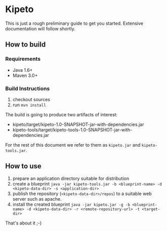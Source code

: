 # Kipeto
This is just a rough preliminary guide to get you started. Extensive documentation will follow shortly.

## How to build

### Requirements
* Java 1.6+
* Maven 3.0+

### Build Instructions
1. checkout sources
2. run `mvn install`

The build is going to produce two artifacts of interest:
- kipeto/target/kipeto-1.0-SNAPSHOT-jar-with-dependencies.jar
- kipeto-tools/target/kipeto-tools-1.0-SNAPSHOT-jar-with-dependencies.jar

For the rest of this document we refer to them as `kipeto.jar` and `kipeto-tools.jar`.

## How to use
1. prepare an application directory suitable for distribution
2. create a blueprint `java -jar kipeto-tools.jar -b <blueprint-name> -d <kipeto-data-dir> -s <application-dir>`
3. publish the repository (`<kipeto-data-dir>/repos`) to a suitable web server such as apache.
3. install the created blueprint `java -jar kipeto.jar -g -b <blueprint-name> -d <kipeto-data-dir> -r <remote-repository-url> -t <target-dir>`

That's about it ;-)
